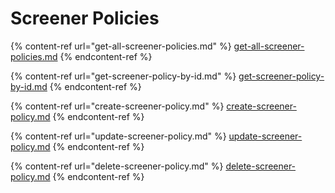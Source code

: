 # Screener Policies

{% content-ref url="get-all-screener-policies.md" %}
[get-all-screener-policies.md](get-all-screener-policies.md)
{% endcontent-ref %}

{% content-ref url="get-screener-policy-by-id.md" %}
[get-screener-policy-by-id.md](get-screener-policy-by-id.md)
{% endcontent-ref %}

{% content-ref url="create-screener-policy.md" %}
[create-screener-policy.md](create-screener-policy.md)
{% endcontent-ref %}

{% content-ref url="update-screener-policy.md" %}
[update-screener-policy.md](update-screener-policy.md)
{% endcontent-ref %}

{% content-ref url="delete-screener-policy.md" %}
[delete-screener-policy.md](delete-screener-policy.md)
{% endcontent-ref %}
